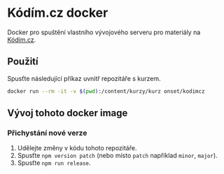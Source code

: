 # Kódím.cz docker

Docker pro spuštění vlastního vývojového serveru pro materiály na [Kódím.cz](https://kodim.cz/).

## Použití

Spusťte následující příkaz uvnitř repozitáře s kurzem.

```sh
docker run --rm -it -v $(pwd):/content/kurzy/kurz onset/kodimcz
```

## Vývoj tohoto docker image

### Přichystání nové verze

1. Udělejte změny v kódu tohoto repozitáře.
1. Spusťte `npm version patch` (nebo místo `patch` například `minor`, `major`).
1. Spusťte `npm run release`.
